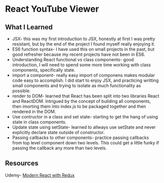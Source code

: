 # React YouTube Viewer

## What I Learned
- JSX- this was my first introduction to JSX, honestly at first I was pretty resistant,
but by the end of the project I found myself really enjoying it.
- ES6 function syntax- I have used this on small projects in the past, but good refresher
because my recent projects have not been in ES6.
- Understanding React functional vs class components- good introduction, I will need to spend
some more time working with class components, specifically state.
- import a component- really easy import of componens makes modular code easy to accomplish. I
did start to enjoy JSX, and practicing writting small components and trying to isolate as much
functionality as possible.
- render to DOM- learned that React has been split into two libraries React and ReactDOM. Intrigued
by the concept of buliding all components, then imorting them into index.js to be packaged together
and then rendered in the DOM.
- Use contructor in a class and set state- starting to get the hang of using state in class components.
- Update state using setState- learned to allways use setState and never explicitly declare state
outside of constructor.
- Passing callbacks to other components- practice passing callbacks from top level component down
two levels.  This could get a little funky if passing the callback any more than two levels.

## Resources
Udemy- [Modern React with Redux](https://www.udemy.com/react-redux/learn/v4/overview)
